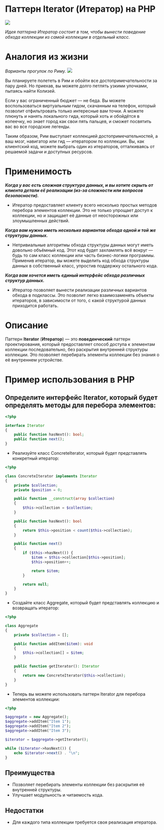 # Паттерн Iterator (Итератор) на PHP

![](https://refactoring.guru/images/patterns/content/iterator/iterator-en.png)

_Идея паттерна Итератор состоит в том, чтобы вынести поведение обхода коллекции из самой коллекции в отдельный класс._  

# Аналогия из жизни
_Варианты прогулок по Риму._
![](https://refactoring.guru/images/patterns/content/iterator/iterator-comic-1-ru.png)

Вы планируете полететь в Рим и обойти все достопримечательности за пару дней. Но приехав, вы можете долго петлять узкими улочками, пытаясь найти Колизей.  

Если у вас ограниченный бюджет — не беда. Вы можете воспользоваться виртуальным гидом, скачанным на телефон, который позволит отфильтровать только интересные вам точки. А можете плюнуть и нанять локального гида, который хоть и обойдётся в копеечку, но знает город как свои пять пальцев, и сможет посвятить вас во все городские легенды.  

Таким образом, Рим выступает коллекцией достопримечательностей, а ваш мозг, навигатор или гид — итератором по коллекции. Вы, как клиентский код, можете выбрать один из итераторов, отталкиваясь от решаемой задачи и доступных ресурсов.  


# Применимость
**_Когда у вас есть сложная структура данных, и вы хотите скрыть от клиента детали её реализации (из-за сложности или вопросов безопасности)._**
* Итератор предоставляет клиенту всего несколько простых методов перебора элементов коллекции. Это не только упрощает доступ к коллекции, но и защищает её данные от неосторожных или злоумышленных действий.

_**Когда вам нужно иметь несколько вариантов обхода одной и той же структуры данных.**_
* Нетривиальные алгоритмы обхода структуры данных могут иметь довольно объёмный код. Этот код будет захламлять всё вокруг — будь то сам класс коллекции или часть бизнес-логики программы. Применив итератор, вы можете выделить код обхода структуры данных в собственный класс, упростив поддержку остального кода.

**_Когда вам хочется иметь единый интерфейс обхода различных структур данных._**
* Итератор позволяет вынести реализации различных вариантов обхода в подклассы. Это позволит легко взаимозаменять объекты итераторов, в зависимости от того, с какой структурой данных приходится работать.

# Описание

Паттерн **Iterator** (**Итератор**) — это **поведенческий** паттерн проектирования, который предоставляет способ доступа к элементам коллекции последовательно, без раскрытия внутренней структуры коллекции. Это позволяет перебирать элементы коллекции без знания о её внутреннем устройстве.

# Пример использования в PHP

## Определите интерфейс Iterator, который будет определять методы для перебора элементов:
```php
<?php

interface Iterator
{
    public function hasNext(): bool;
    public function next();
}
```

* Реализуйте класс ConcreteIterator, который будет представлять конкретный итератор:
```php
<?php

class ConcreteIterator implements Iterator
{
    private $collection;
    private $position = 0;

    public function __construct(array $collection)
    {
        $this->collection = $collection;
    }

    public function hasNext(): bool
    {
        return $this->position < count($this->collection);
    }

    public function next()
    {
        if ($this->hasNext()) {
            $item = $this->collection[$this->position];
            $this->position++;

            return $item;
        }

        return null;
    }
}
```

* Создайте класс Aggregate, который будет представлять коллекцию и возвращать итератор:

```php
<?php

class Aggregate
{
    private $collection = [];

    public function addItem($item): void
    {
        $this->collection[] = $item;
    }

    public function getIterator(): Iterator
    {
        return new ConcreteIterator($this->collection);
    }
}
```

* Теперь вы можете использовать паттерн Iterator для перебора элементов коллекции:
```php
<?php

$aggregate = new Aggregate();
$aggregate->addItem("Item 1");
$aggregate->addItem("Item 2");
$aggregate->addItem("Item 3");

$iterator = $aggregate->getIterator();

while ($iterator->hasNext()) {
    echo $iterator->next() . "\n";
}
```

## Преимущества

* Позволяет перебирать элементы коллекции без раскрытия её внутренней структуры.
* Улучшает модульность и читаемость кода.

## Недостатки

* Для каждого типа коллекции требуется своя реализация итератора.